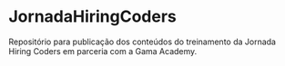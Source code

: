 # JornadaHiringCoders
Repositório para publicação dos conteúdos do treinamento da Jornada  Hiring Coders em parceria com a  Gama Academy.
